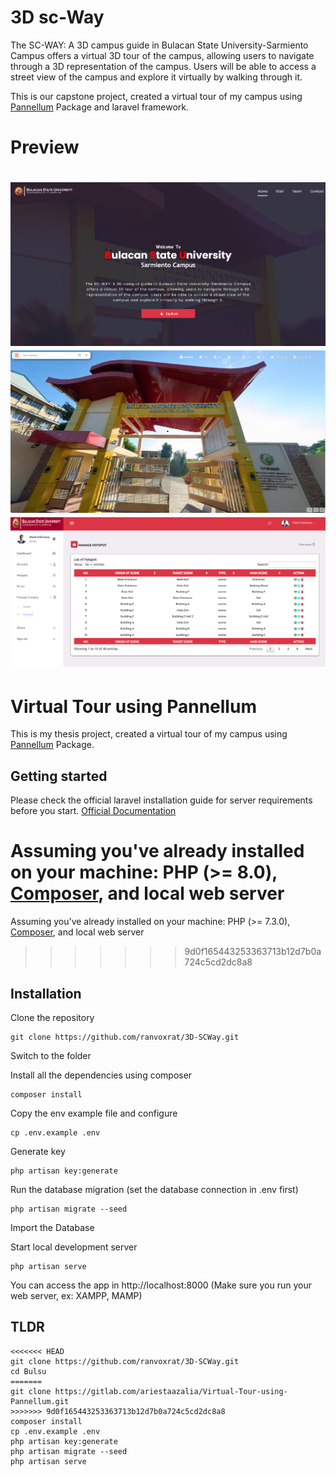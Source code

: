 # 3D sc-Way

The SC-WAY: A 3D campus guide in Bulacan State University-Sarmiento Campus offers a virtual 3D tour of the campus, 
allowing users to navigate through a 3D representation of the campus. Users will be able to access a street view of 
the campus and explore it virtually by walking through it.

This is our capstone project, created a virtual tour of my campus using [Pannellum](https://pannellum.org/) Package and laravel framework.

# Preview

![Preview1](public/img/preview3.png)
![Preview1](public/img/preview4.png)
![Preview1](public/img/preview5.png)
=======
# Virtual Tour using Pannellum

This is my thesis project, created a virtual tour of my campus using [Pannellum](https://pannellum.org/) Package.

## Getting started

Please check the official laravel installation guide for server requirements before you start. [Official Documentation](https://laravel.com/docs/8.x/deployment#server-requirements)

Assuming you've already installed on your machine: PHP (>= 8.0), [Composer](https://getcomposer.org/), and local web server
=======
Assuming you've already installed on your machine: PHP (>= 7.3.0), [Composer](https://getcomposer.org/), and local web server
>>>>>>> 9d0f165443253363713b12d7b0a724c5cd2dc8a8

## Installation

Clone the repository
```
git clone https://github.com/ranvoxrat/3D-SCWay.git
```
Switch to the folder

Install all the dependencies using composer
```
composer install
```

Copy the env example file and configure 
```
cp .env.example .env
```

Generate key
```
php artisan key:generate
```

Run the database migration (set the database connection in .env first)
```
php artisan migrate --seed
```

Import the Database

Start local development server
```
php artisan serve
```
You can access the app in http://localhost:8000 (Make sure you run your web server, ex: XAMPP, MAMP)

## TLDR
```
<<<<<<< HEAD
git clone https://github.com/ranvoxrat/3D-SCWay.git
cd Bulsu
=======
git clone https://gitlab.com/ariestaazalia/Virtual-Tour-using-Pannellum.git
>>>>>>> 9d0f165443253363713b12d7b0a724c5cd2dc8a8
composer install
cp .env.example .env
php artisan key:generate
php artisan migrate --seed
php artisan serve
```
